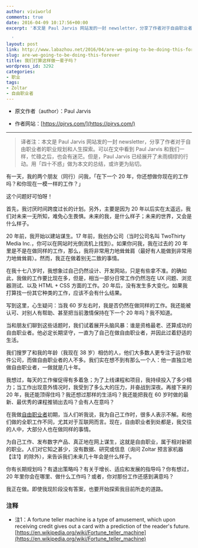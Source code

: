```yaml
---
author: viviworld
comments: true
date: 2016-04-09 10:17:56+00:00
excerpt: '本文是 Paul Jarvis 网站发的一封 newsletter，分享了作者对于自由职业者的职业规划和人生探索。用「四十不惑」做为本文的总结，或许更为贴切。

  '
layout: post
link: http://www.labazhou.net/2016/04/are-we-going-to-be-doing-this-forever/
slug: are-we-going-to-be-doing-this-forever
title: 我们打算这样做一辈子吗？
wordpress_id: 3292
categories:
- 职业
tags:
- Zoltar
- 自由职业者
---
```



	
  * 原文作者（author）：Paul Jarvis

	
  * 作者网站：[https://pjrvs.com/](https://pjrvs.com/)





* * *





<blockquote>译者注：本文是 Paul Jarvis 网站发的一封 newsletter，分享了作者对于自由职业者的职业规划和人生探索。可以在文中看到 Paul Jarvis 和我们一样，忙碌之后，也会有迷茫。但是，Paul Jarvis 已经展开了未雨绸缪的行动。用「四十不惑」做为本文的总结，或许更为贴切。</blockquote>


有一天，我的两个朋友（同行）问我，「在下一个 20 年，你还想做你现在的工作吗？和你现在一模一样的工作？」

这个问题好可怕呀！

首先，我讨厌时间跨度过长的计划。另外，主要是因为 20 年以后实在太遥远，我们对未来一无所知，难免心生畏惧。未来的我，是什么样子；未来的世界，又会是什么样子。

20 年前，我开始以建站谋生。17 年前，我创办公司（当时公司名叫 TwoThirty Media Inc.，你可以在网站时光倒流机上找到）。如果你问我，我在过去的 20 年里是不是在做同样的工作，那么，我将非常用力地耸耸肩（最好有人能做到非常用力地耸耸肩）。然而，我正在做着别无二致的事情。

在我十七八岁时，我想象过自己仍然设计、开发网站，只是有些拿不准。的确如此，我做的工作要比现在多，但是，相当一部分日常工作仍然泡在 UX 问题、浏览器测试、以及 HTML + CSS 方面的工作。20 年后，没有发生多大变化。如果我打算找一份其它种类的工作，应该不会有什么结果。

写到这里，心生疑问：当我 60 岁左右时，我是否仍然在做同样的工作。我还能被认可、对别人有帮助、甚至把当前激情保持在下一个 20 年吗？我不知道。

当和朋友们聊到这些话题时，我们试着展开头脑风暴：谁是资格最老、还算成功的自由职业者。他必定长期坚守，一直为了自己在做自由职业者，并因此过着舒适的生活。

我们搜罗了和我的年龄（我现在 38 岁）相仿的人，他们大多数人更专注于运作软件公司，而做自由职业者的人不多。我们实在想不到有那么一个人：他一直独立地做自由职业者，一做就是几十年。

我想过，每天的工作催促得有多着急；为了上线课程和项目，我持续投入了多少精力；当工作出现意外情况时，我受到了多么大的压力，并奋战到深夜。再接下来的 20 年，我还能顶得住吗？我还想过那样的生活吗？我还能把我在 60 岁时做的最新、最优秀的课程推销出去吗？会有人在意吗？

在我做[自由职业者](http://www.labazhou.net/2016/03/how-i-used-writing-to-double-my-freelancing-rate-as-a-programmer/)初期，当人们听我说，我为自己工作时，很多人表示不解。和他们做的全职工作不同，尤其对于互联网而言。现在，自由职业者到处都是，我交往的人中，大部分人也在做同样的事情。

为自己工作、发布数字产品、真正地在网上谋生，这就是自由职业，属于相对新颖的职业。人们对它知之甚少，没有数据、研究或信息（询问 Zoltar 预言家机器【注1】的除外），来告诉我们未来几十年会是什么样子。

你有长期规划吗？有退出策略吗？有关于增长、适应和发展的指导吗？你有想过，20 年里你会在哪里、做什么工作吗？或者，你对那份工作还感到满意吗？

我正在做。即使我现阶段没有答案，也要开始探索我目前所走的道路。


### 注释

* 注1：A fortune teller machine is a type of amusement, which upon receiving credit gives out a card with a prediction of the reader's future. [https://en.wikipedia.org/wiki/Fortune_teller_machine](https://en.wikipedia.org/wiki/Fortune_teller_machine) 
